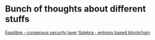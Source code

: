# Bunch of thoughts about different stuffs

[Equilibre - consensus security layer](equilibre.md)
[Salebra - entropy based blockchain](salebra.md)
